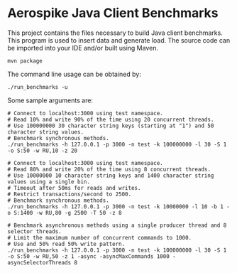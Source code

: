 Aerospike Java Client Benchmarks
================================

This project contains the files necessary to build Java client benchmarks. 
This program is used to insert data and generate load. 
The source code can be imported into your IDE and/or built using Maven.

    mvn package

The command line usage can be obtained by:

    ./run_benchmarks -u

Some sample arguments are:

    # Connect to localhost:3000 using test namespace.
    # Read 10% and write 90% of the time using 20 concurrent threads.
    # Use 100000000 30 character string keys (starting at "1") and 50 character string values.
    # Benchmark synchronous methods.
    ./run_benchmarks -h 127.0.0.1 -p 3000 -n test -k 100000000 -l 30 -S 1 -o S:50 -w RU,10 -z 20

    # Connect to localhost:3000 using test namespace.
    # Read 80% and write 20% of the time using 8 concurrent threads.
    # Use 10000000 10 character string keys and 1400 character string values using a single bin.
    # Timeout after 50ms for reads and writes.
    # Restrict transactions/second to 2500.
    # Benchmark synchronous methods.
    ./run_benchmarks -h 127.0.0.1 -p 3000 -n test -k 10000000 -l 10 -b 1 -o S:1400 -w RU,80 -g 2500 -T 50 -z 8

    # Benchmark asynchronous methods using a single producer thread and 8 selector threads.
    # Limit the maximum number of concurrent commands to 1000.
    # Use and 50% read 50% write pattern.
    ./run_benchmarks -h 127.0.0.1 -p 3000 -n test -k 100000000 -l 30 -S 1 -o S:50 -w RU,50 -z 1 -async -asyncMaxCommands 1000 -asyncSelectorThreads 8
